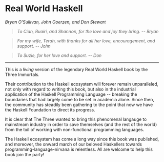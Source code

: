 # Real World Haskell

_Bryan O'Sullivan, John Goerzen, and Don Stewart_

> _To Cian, Ruairi, and Shannon, for the love and joy they bring. -- Bryan_

> _For my wife, Terah, with thanks for all her love, encouragement, and support. -- John_

> _To Suzie, for her love and support. -- Don_

-----

This is a _living_ version of the legendary Real World Haskell book by the
Three Immortals.

Their contribution to the Haskell ecosystem will forever remain unparalleled,
not only with regard to writing this book, but also in the industrial
application of the Haskell Programming Language -- breaking the boundaries that
had largely come to be set in academia alone. Since then, the community has
steadily been gathering to the point that now we have the Haskell Foundation to
direct its progress.

It is clear that The Three wanted to bring this phenomenal langauge to
mainstream industry in order to save themselves (and the rest of the world) from
the toil of working with non-functional programming languages.

The Haskell ecosystem has come a long way since this book was published,
and moreover, the onward march of our beloved Haskellers towards
programming-language-nirvana is relentless. All are welcome to help this book
join the party!
